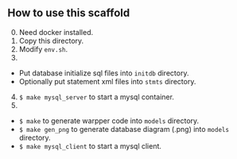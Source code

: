 ## How to use this scaffold

0. Need docker installed.
1. Copy this directory.
2. Modify `env.sh`.
3. 
  - Put database initialize sql files into `initdb` directory.
  - Optionally put statement xml files into `stmts` directory.
4. `$ make mysql_server` to start a mysql container.
5. 
  - `$ make` to generate warpper code into `models` directory.
  - `$ make gen_png` to generate database diagram (.png) into `models` directory.
  - `$ make mysql_client` to start a mysql client.
